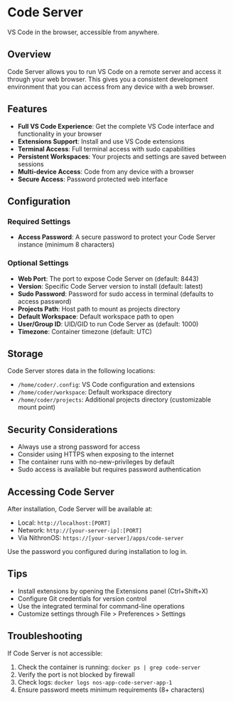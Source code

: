 # Code Server

VS Code in the browser, accessible from anywhere.

## Overview

Code Server allows you to run VS Code on a remote server and access it through your web browser. This gives you a consistent development environment that you can access from any device with a web browser.

## Features

- **Full VS Code Experience**: Get the complete VS Code interface and functionality in your browser
- **Extensions Support**: Install and use VS Code extensions
- **Terminal Access**: Full terminal access with sudo capabilities
- **Persistent Workspaces**: Your projects and settings are saved between sessions
- **Multi-device Access**: Code from any device with a browser
- **Secure Access**: Password protected web interface

## Configuration

### Required Settings

- **Access Password**: A secure password to protect your Code Server instance (minimum 8 characters)

### Optional Settings

- **Web Port**: The port to expose Code Server on (default: 8443)
- **Version**: Specific Code Server version to install (default: latest)
- **Sudo Password**: Password for sudo access in terminal (defaults to access password)
- **Projects Path**: Host path to mount as projects directory
- **Default Workspace**: Default workspace path to open
- **User/Group ID**: UID/GID to run Code Server as (default: 1000)
- **Timezone**: Container timezone (default: UTC)

## Storage

Code Server stores data in the following locations:

- `/home/coder/.config`: VS Code configuration and extensions
- `/home/coder/workspace`: Default workspace directory
- `/home/coder/projects`: Additional projects directory (customizable mount point)

## Security Considerations

- Always use a strong password for access
- Consider using HTTPS when exposing to the internet
- The container runs with no-new-privileges by default
- Sudo access is available but requires password authentication

## Accessing Code Server

After installation, Code Server will be available at:
- Local: `http://localhost:[PORT]`
- Network: `http://[your-server-ip]:[PORT]`
- Via NithronOS: `https://[your-server]/apps/code-server`

Use the password you configured during installation to log in.

## Tips

- Install extensions by opening the Extensions panel (Ctrl+Shift+X)
- Configure Git credentials for version control
- Use the integrated terminal for command-line operations
- Customize settings through File > Preferences > Settings

## Troubleshooting

If Code Server is not accessible:
1. Check the container is running: `docker ps | grep code-server`
2. Verify the port is not blocked by firewall
3. Check logs: `docker logs nos-app-code-server-app-1`
4. Ensure password meets minimum requirements (8+ characters)
